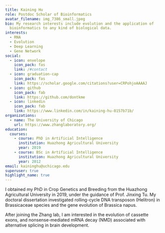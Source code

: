 ```yaml
---
title: Kaining Hu
role: Postdoc Scholar of Bioinformatics
avatar_filename: img_7386_small.jpeg
bio: My research interests include evolution and the application of
  bioinformatics to any kind of biological data.
interests:
  - RNA
  - Evolution
  - Deep Learning
  - Gene Network
social:
  - icon: envelope
    icon_pack: fas
    link: /#contact
  - icon: graduation-cap
    icon_pack: fas
    link: https://scholar.google.com/citations?user=CRPohjoAAAAJ
  - icon: github
    icon_pack: fab
    link: https://github.com/dontkme
  - icon: linkedin
    icon_pack: fab
    link: https://www.linkedin.com/in/kaining-hu-8157b71b/
organizations:
  - name: The University of Chicago
    url: https://www.zhanglaboratory.org/
education:
  courses:
    - course: PhD in Artificial Intelligence
      institution: Huazhong Agricultural University
      year: 2019
    - course: BSc in Artificial Intelligence
      institution: Huazhong Agricultural University
      year: 2012
email: kaininghu@uchicago.edu
superuser: true
highlight_name: true
---
```

I obtained my PhD in Crop Genetics and Breeding from the Huazhong Agricultural University in 2019, under the guidance of Prof. Jinxing Tu. My doctoral dissertation investigated rolling-cycle DNA transposon (Helitron) in Brassicaceae species and the gene evolution of Brassica napus. 

After joining the Zhang lab, I am interested in the evolution of cassette exons, and nonsense-mediated mRNA decay (NMD) associated with alternative splicing in brain development.
